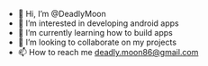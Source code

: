- 👋 Hi, I’m @DeadlyMoon
- 👀 I’m interested in developing android apps
- 🌱 I’m currently learning how to build apps
- 💞️ I’m looking to collaborate on my projects
- 📫 How to reach me deadly.moon86@gmail.com

<!---
DeadlyMoon/DeadlyMoon is a ✨ special ✨ repository because its `README.md` (this file) appears on your GitHub profile.
You can click the Preview link to take a look at your changes.
--->
